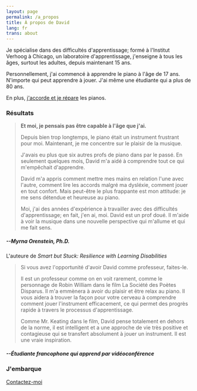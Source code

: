 ```yaml
---
layout: page
permalink: /a_propos
title: À propos de David
lang: fr
trans: about
---
```

Je spécialise dans des difficultés d'apprentissage; formé à l'Institut Verhoog à Chicago, un laboratoire d'apprentissage, j'enseigne à tous les âges, surtout les adultes, depuis maintenant 15 ans. 

Personnellement, j'ai commencé à apprendre le piano à l'âge de 17 ans. N'importe qui peut apprendre à jouer. J'ai même une étudiante qui a plus de 80 ans.

En plus, [j'accorde et je répare](https://accord.summerhays.net) les pianos.

### __Résultats__

  > **Et moi, je pensais pas être capable à l'âge que j'ai.**
  >
  > Depuis bien trop longtemps, le piano était un instrument frustrant pour moi. Maintenant, je me concentre sur le plaisir de la musique.
  >
  > J'avais eu plus que six autres profs de piano dans par le passé. En seulement quelques mois, David m'a aidé à comprendre tout ce qui m'empêchait d'apprendre.
  >
  > David m'a appris comment mettre mes mains en relation l'une avec l'autre, comment lire les accords malgré ma dysléxie, comment jouer en tout confort. Mais peut-être le plus frappante est mon attitude: je me sens détendue et heureuse au piano.
  >
  > Moi, j'ai des années d'expérience à travailler avec des difficultés d'apprentissage; en fait, j'en ai, moi. David est un prof doué. Il m'aide à voir la musique dans une nouvelle perspective qui m'allume et qui me fait sens.

##### --Myrna Orenstein, Ph.D.
L'auteure de _Smart but Stuck: Resilience with Learning Disabilities_

  > Si vous avez l'opportunité d'avoir David comme professeur, faites-le.
  >
  > Il est un professeur comme on en voit rarement, comme le personnage de Robin William dans le film La Société des Poètes Disparus. Il m'a emmènera à avoir du plaisir et être relax au piano. Il vous aidera à trouver la façon pour votre cerveau à comprendre comment jouer l'instrument efficacement, ce qui permet des progrès rapide à travers le processus d'apprentissage.
  >
  > Comme Mr. Keating dans le film, David pense totalement en dehors de la norme, il est intelligent et a une approche de vie très positive et contagieuse qui se transfert absolument à jouer un instrument. Il est une vraie inspiration.


##### --Étudiante francophone qui apprend par vidéoconférence

### J'embarque

[Contactez-moi](/contact-fr)
